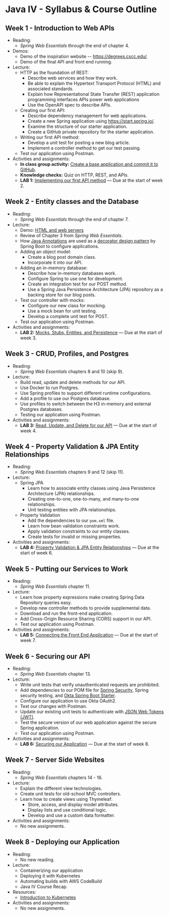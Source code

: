 # Java IV - Syllabus & Course Outline

## Week 1 - Introduction to Web APIs

* Reading:
    * _Spring Web Essentials_ through the end of chapter 4.
* Demos:
    * Demo of the inspiration website -- https://degrees.cscc.edu/.
    * Demo of the final API and front end running.
* Lecture:
    * HTTP as the foundation of REST:
        * Describe web services and how they work.
        * Be able to explain the Hypertext Transport Protocol (HTML) and associated standards.
        * Explain how Representational State Transfer (REST) application programming interfaces APIs power web applications
        * Use the OpenAPI spec to describe APIs.
    * Creating our first API:
        * Describe dependency management for web applications.
        * Create a new Spring application using https://start.spring.io/.
        * Examine the structure of our starter application.
        * Create a GitHub private repository for the starter application.
    * Writing our first API method:
        * Develop a unit test for posting a new blog article.
        * Implement a controller method to get our test passing.
    * Test our application using Postman.
* Activities and assignments:
    * __In class group activity:__ [Create a base application and commit it to GitHub](./lab-0/README.md).
    * __Knowledge checks:__ Quiz on HTTP, REST, and APIs.
    * __LAB 1:__ [Implementing our first API method](./lab-1/README.md) &mdash; Due at the start of week 2.


## Week 2 - Entity classes and the Database

* Reading:
    * _Spring Web Essentials_ through the end of chapter 7.
* Lecture:
    * Demo: [HTML and web servers](https://gist.github.com/jeff-anderson-cscc/b2657d9e8bc14508bbe8a3f809f6b3dc)
    * Review of Chapter 3 from *Spring Web Essentials*.
    * How [Java Annotations](https://docs.oracle.com/javase/tutorial/java/annotations/) are used as a [decorator design pattern](https://learning.oreilly.com/library/view/head-first-design/0596007124/ch03.html) by Spring Boot to configure applications.
    * Adding an object model:
        * Create a blog post domain class.
        * Incorporate it into our API.
    * Adding an in-memory database:
        * Describe how in-memory databases work.
        * Configure Spring to use one for development.
        * Create an integration test for our POST method.
        * Use a Spring Java Persistence Architecture (JPA) repository as a backing store for our blog posts.
    * Test our controller with mocks:
        * Configure our new class for mocking.
        * Use a mock bean for unit testing.
        * Develop a complete unit test for POST.
    * Test our application using Postman.
* Activities and assignments:
    * __LAB 2:__ [Mocks, Stubs, Entities, and Persistence](./lab-2/README.md) &mdash; Due at the start of week 3.

## Week 3 - CRUD, Profiles, and Postgres

* Reading:
    * _Spring Web Essentials_ chapters 8 and 10 (skip 9).
* Lecture:
    * Build read, update and delete methods for our API.
    * Use Docker to run Postgres.
    * Use Spring profiles to support different runtime configurations.
    * Add a profile to use our Postgres database.
    * Use profiles to switch between the H3 in-memory and external Postgres databases.
    * Testing our application using Postman.
* Activities and assignments:
    * __LAB 3:__ [Read, Update, and Delete for our API](./lab-3/README.md) &mdash; Due at the start of week 4.

## Week 4 - Property Validation & JPA Entity Relationships

* Reading:
    * _Spring Web Essentials_ chapters 9 and 12 (skip 11).
* Lecture:
    * Spring JPA
        * Learn how to associate entity classes using Java Persistence Architecture (JPA) relationships.
        * Creating one-to-one, one-to-many, and many-to-one relationships.
        * Unit testing entities with JPA relationships.
    * Property Validation
        * Add the dependencies to our `pom.xml` file.
        * Learn how bean validation constraints work.
        * Apply validation constraints to our entity classes.
        * Create tests for invalid or missing properties.
* Activities and assignments:
    * __LAB 4:__ [Property Validation & JPA Entity Relationships](./lab-4/README.md) &mdash; Due at the start of week 6.

## Week 5 - Putting our Services to Work

* Reading:
    * _Spring Web Essentials_ chapter 11.
* Lecture:
    * Learn how property expressions make creating Spring Data Repository queries easy.
    * Develop new controller methods to provide supplemental data.
    * Download and run the front-end application.
    * Add Cross-Origin Resource Sharing (CORS) support in our API.
    * Test our application using Postman.
* Activities and assignments:
    * __LAB 5:__ [Connecting the Front End Application](./lab-5/README.md) &mdash; Due at the start of week 7.

## Week 6 - Securing our API

* Reading:
    * _Spring Web Essentials_ chapter 13.
* Lecture:
    * Write unit tests that verify unauthenticated requests are prohibited.
    * Add dependencies to our POM file for [Spring Security](https://spring.io/projects/spring-security), Spring security testing, and [Okta Spring Boot Starter](https://github.com/okta/okta-spring-boot).
    * Configure our application to use Okta OAuth2.
    * Test our changes with Postman.
    * Update our existing unit tests to authenticate with [JSON Web Tokens (JWT)](https://tools.ietf.org/html/rfc7523).
    * Test the secure version of our web application against the secure Spring application.
    * Test our application using Postman.
* Activities and assignments:
    * __LAB 6:__ [Securing our Application](./lab-6/README.md) &mdash; Due at the start of week 8.

## Week 7 - Server Side Websites

* Reading:
    * _Spring Web Essentials_ chapters 14 - 16.
* Lecture:
    * Explain the different view technologies.
    * Create unit tests for old-school MVC controllers.
    * Learn how to create views using Thymeleaf:
        * Store, access, and display model attributes.
        * Display lists and use conditional logic.
        * Develop and use a custom data formatter.
* Activities and assignments:
    * No new assignments.

## Week 8 - Deploying our Application

* Reading:
    * No new reading.
* Lecture:
    * Containerizing our application
    * Deploying it with Kubernetes
    * Automating builds with AWS CodeBuild
    * Java IV Course Recap.
* Resources:
    * [Introduction to Kubernetes](https://github.com/jeffrey-anderson/intro-to-kubernetes)
* Activities and assignments:
    * No new assignments.
